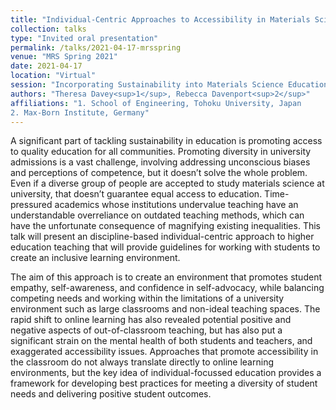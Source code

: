 ```yaml
---
title: "Individual-Centric Approaches to Accessibility in Materials Science Education"
collection: talks
type: "Invited oral presentation"
permalink: /talks/2021-04-17-mrsspring
venue: "MRS Spring 2021"
date: 2021-04-17
location: "Virtual"
session: "Incorporating Sustainability into Materials Science Education, Training and Public Outreach"
authors: "Theresa Davey<sup>1</sup>, Rebecca Davenport<sup>2</sup>"
affiliations: "1. School of Engineering, Tohoku University, Japan
2. Max-Born Institute, Germany"
---
```


A significant part of tackling sustainability in education is promoting access to quality education for all communities. Promoting diversity in university admissions is a vast challenge, involving addressing unconscious biases and perceptions of competence, but it doesn’t solve the whole problem. Even if a diverse group of people are accepted to study materials science at university, that doesn’t guarantee equal access to education. Time-pressured academics whose institutions undervalue teaching have an understandable overreliance on outdated teaching methods, which can have the unfortunate consequence of magnifying existing inequalities. This talk will present an discipline-based individual-centric approach to higher education teaching that will provide guidelines for working with students to create an inclusive learning environment.

The aim of this approach is to create an environment that promotes student empathy, self-awareness, and confidence in self-advocacy, while balancing competing needs and working within the limitations of a university environment such as large classrooms and non-ideal teaching spaces. The rapid shift to online learning has also revealed potential positive and negative aspects of out-of-classroom teaching, but has also put a significant strain on the mental health of both students and teachers, and exaggerated accessibility issues. Approaches that promote accessibility in the classroom do not always translate directly to online learning environments, but the key idea of individual-focussed education provides a framework for developing best practices for meeting a diversity of student needs and delivering positive student outcomes.
